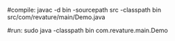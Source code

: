 #compile:
javac -d bin -sourcepath src -classpath bin src/com/revature/main/Demo.java

#run:
sudo java -classpath bin com.revature.main.Demo
